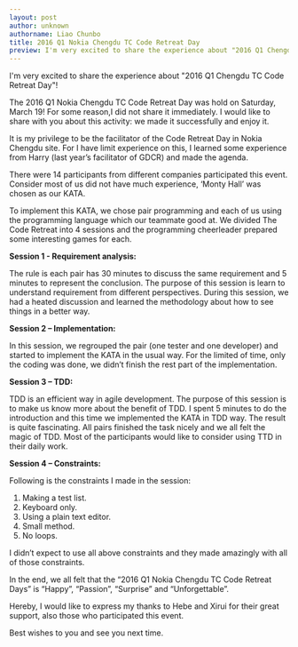 ```yaml
---
layout: post
author: unknown
authorname: Liao Chunbo
title: 2016 Q1 Nokia Chengdu TC Code Retreat Day
preview: I'm very excited to share the experience about "2016 Q1 Chengdu TC Code Retreat Day"! The 2016 Q1 Nokia Chengdu TC Code Retreat Day was hold on Saturday, March 19! For some reason,I did not share it immediately. I would like to share with you about this activity - we made it successfully and enjoy it.
---
```

I'm very excited to share the experience about "2016 Q1 Chengdu TC Code Retreat Day"!

The 2016 Q1 Nokia Chengdu TC Code Retreat Day was hold on Saturday, March 19! For some reason,I did not share it immediately. I would like to share with you about this activity: we made it successfully and enjoy it.

It is my privilege to be the facilitator of the Code Retreat Day in Nokia Chengdu site. For I have limit experience on this, I learned some experience from Harry (last year’s facilitator of GDCR) and made the agenda.

There were 14 participants from different companies participated this event. Consider most of us did not have much experience, ‘Monty Hall’ was chosen as our KATA.

To implement this KATA, we chose pair programming and each of us using the programming language which our teammate good at. We divided The Code Retreat into 4 sessions and the programming cheerleader prepared some interesting games for each.

**Session 1 - Requirement analysis:**


The rule is each pair has 30 minutes to discuss the same requirement and 5 minutes to represent the conclusion. The purpose of this session is learn to understand requirement from different perspectives. During this session, we had a heated discussion and learned the methodology about how to see things in a better way.

**Session 2 – Implementation:**

In this session, we regrouped the pair (one tester and one developer) and started to implement the KATA in the usual way. For the limited of time, only the coding was done, we didn’t finish the rest part of the implementation.

**Session 3 – TDD:**

TDD is an efficient way in agile development. The purpose of this session is to make us know more about the benefit of TDD. I spent 5 minutes to do the introduction and this time we implemented the KATA in TDD way. The result is quite fascinating. All pairs finished the task nicely and we all felt the magic of TDD. Most of the participants would like to consider using TTD in their daily work.</p>

**Session 4 – Constraints:**

Following is the constraints I made in the session:

1. Making a test list.
2. Keyboard only.
3. Using a plain text editor.
4. Small method.
5. No loops.

I didn’t expect to use all above constraints and they made amazingly with all of those constraints.

In the end, we all felt that the “2016 Q1 Nokia Chengdu TC Code Retreat Days” is “Happy”, “Passion”, “Surprise” and “Unforgettable”.

Hereby, I would like to express my thanks to Hebe and Xirui for their great support, also those who participated this event.

Best wishes to you and see you next time.
